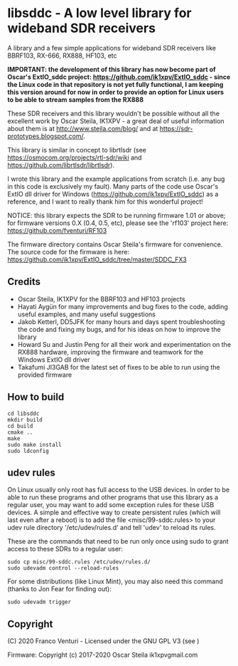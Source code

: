 # libsddc - A low level library for wideband SDR receivers

A library and a few simple applications for wideband SDR receivers like BBRF103, RX-666, RX888, HF103, etc

**IMPORTANT: the development of this library has now become part of Oscar's ExtIO_sddc project: https://github.com/ik1xpv/ExtIO_sddc - since the Linux code in that repository is not yet fully functional, I am keeping this version around for now in order to provide an option for Linux users to be able to stream samples from the RX888**


These SDR receivers and this library wouldn't be possible without all the excellent work by Oscar Steila, IK1XPV - a great deal of useful information about them is at <http://www.steila.com/blog/> and at <https://sdr-prototypes.blogspot.com/>.

This library is similar in concept to librtlsdr (see <https://osmocom.org/projects/rtl-sdr/wiki> and <https://github.com/librtlsdr/librtlsdr>).

I wrote this library and the example applications from scratch (i.e. any bug in this code is exclusively my fault). Many parts of the code use Oscar's ExtIO dll driver for Windows (<https://github.com/ik1xpv/ExtIO_sddc>) as a reference, and I want to really thank him for this wonderful project!


NOTICE: this library expects the SDR to be running firmware 1.01 or above; for firmware versions 0.X (0.4, 0.5, etc), please see the 'rf103' project here: https://github.com/fventuri/RF103


The firmware directory contains Oscar Steila's firmware for convenience. The source code for the firmware is here: https://github.com/ik1xpv/ExtIO_sddc/tree/master/SDDC_FX3

## Credits

- Oscar Steila, IK1XPV for the BBRF103 and HF103 projects
- Hayati Aygün for many improvements and bug fixes to the code, adding useful examples, and many useful suggestions
- Jakob Ketterl, DD5JFK for many hours and days spent troubleshooting the code and fixing my bugs, and for his ideas on how to improve the library
- Howard Su and Justin Peng for all their work and experimentation on the RX888 hardware, improving the firmware and teamwork for the Windows ExtIO dll driver
- Takafumi JI3GAB for the latest set of fixes to be able to run using the provided firmware


## How to build

```
cd libsddc
mkdir build
cd build
cmake ..
make
sudo make install
sudo ldconfig
```

## udev rules

On Linux usually only root has full access to the USB devices. In order to be able to run these programs and other programs that use this library as a regular user, you may want to add some exception rules for these USB devices. A simple and effective way to create persistent rules (which will last even after a reboot) is to add the file <misc/99-sddc.rules> to your udev rule directory '/etc/udev/rules.d' and tell 'udev' to reload its rules.

These are the commands that need to be run only once using sudo to grant access to these SDRs to a regular user:
```
sudo cp misc/99-sddc.rules /etc/udev/rules.d/
sudo udevadm control --reload-rules
```

For some distributions (like Linux Mint), you may also need this command (thanks to Jon Fear for finding out):
```
sudo udevadm trigger
```

## Copyright

(C) 2020 Franco Venturi - Licensed under the GNU GPL V3 (see <LICENSE>)

Firmware:
Copyright (c) 2017-2020 Oscar Steila ik1xpv<at>gmail.com
